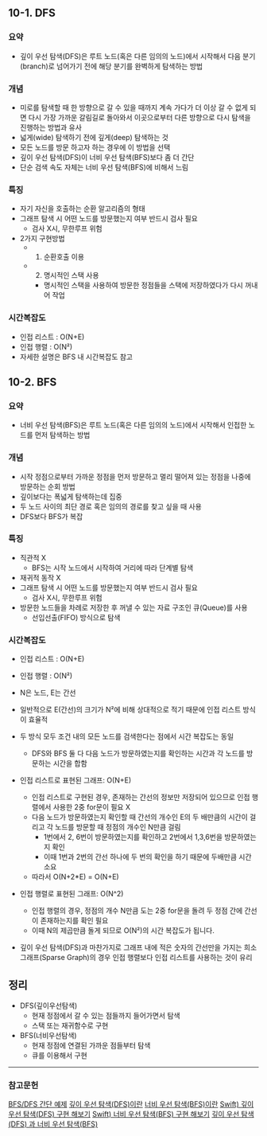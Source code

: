 ## 10-1. DFS
### 요약
- 깊이 우선 탐색(DFS)은 루트 노드(혹은 다른 임의의 노드)에서 시작해서 다음 분기(branch)로 넘어가기 전에 해당 분기를 완벽하게 탐색하는 방법

### 개념
- 미로를 탐색할 때 한 방향으로 갈 수 있을 때까지 계속 가다가 더 이상 갈 수 없게 되면 다시 가장 가까운 갈림길로 돌아와서 이곳으로부터 다른 방향으로 다시 탐색을 진행하는 방법과 유사
- 넓게(wide) 탐색하기 전에 깊게(deep) 탐색하는 것
- 모든 노드를 방문 하고자 하는 경우에 이 방법을 선택
- 깊이 우선 탐색(DFS)이 너비 우선 탐색(BFS)보다 좀 더 간단
- 단순 검색 속도 자체는 너비 우선 탐색(BFS)에 비해서 느림

### 특징
- 자기 자신을 호출하는 순환 알고리즘의 형태
- 그래프 탐색 시 어떤 노드를 방문했는지 여부 반드시 검사 필요
    - 검사 X시, 무한루프 위험
- 2가지 구현방법
    - 1. 순환호출 이용
    - 2. 명시적인 스택 사용
        - 명시적인 스택을 사용하여 방문한 정점들을 스택에 저장하였다가 다시 꺼내어 작업

### 시간복잡도
- 인접 리스트 : O(N+E)
- 인접 행렬 : O(N²)
- 자세한 설명은 BFS 내 시간복잡도 참고

## 10-2. BFS
### 요약
- 너비 우선 탐색(BFS)은 루트 노드(혹은 다른 임의의 노드)에서 시작해서 인접한 노드를 먼저 탐색하는 방법

### 개념
- 시작 정점으로부터 가까운 정점을 먼저 방문하고 멀리 떨어져 있는 정점을 나중에 방문하는 순회 방법
- 깊이보다는 폭넓게 탐색하는데 집중
- 두 노드 사이의 최단 경로 혹은 임의의 경로를 찾고 싶을 때 사용
- DFS보다 BFS가 복잡

### 특징
- 직관적 X
    - BFS는 시작 노드에서 시작하여 거리에 따라 단계별 탐색
- 재귀적 동작 X
- 그래프 탐색 시 어떤 노드를 방문했는지 여부 반드시 검사 필요
    - 검사 X시, 무한루프 위험
- 방문한 노드들을 차례로 저장한 후 꺼낼 수 있는 자료 구조인 큐(Queue)를 사용
    - 선입선출(FIFO) 방식으로 탐색

### 시간복잡도
- 인접 리스트 : O(N+E)
- 인접 행렬 : O(N²)
- N은 노드, E는 간선
- 일반적으로 E(간선)의 크기가 N²에 비해 상대적으로 적기 때문에 인접 리스트 방식이 효율적

- 두 방식 모두 조건 내의 모든 노드를 검색한다는 점에서 시간 복잡도는 동일
    - DFS와 BFS 둘 다 다음 노드가 방문하였는지를 확인하는 시간과 각 노드를 방문하는 시간을 합함

- 인접 리스트로 표현된 그래프: O(N+E)
    - 인접 리스트로 구현된 경우, 존재하는 간선의 정보만 저장되어 있으므로 인접 행렬에서 사용한 2중 for문이 필요 X
    - 다음 노드가 방문하였는지 확인할 때 간선의 개수인 E의 두 배만큼의 시간이 걸리고 각 노드를 방문할 때 정점의 개수인 N만큼 걸림
        - 1번에서 2, 6번이 방문하였는지를 확인하고 2번에서 1,3,6번을 방문하였는지 확인
        - 이때 1번과 2번의 간선 하나에 두 번의 확인을 하기 때문에 두배만큼 시간 소요
    - 따라서 O(N+2*E) = O(N+E)
- 인접 행렬로 표현된 그래프: O(N^2)
    - 인접 행렬의 경우, 정점의 개수 N만큼 도는 2중 for문을 돌려 두 정점 간에 간선이 존재하는지를 확인 필요
    - 이때 N의 제곱만큼 돌게 되므로 O(N²)의 시간 복잡도가 됩니다.
- 깊이 우선 탐색(DFS)과 마찬가지로 그래프 내에 적은 숫자의 간선만을 가지는 희소 그래프(Sparse Graph)의 경우 인접 행렬보다 인접 리스트를 사용하는 것이 유리

## 정리
- DFS(깊이우선탐색)
    - 현재 정점에서 갈 수 있는 점들까지 들어가면서 탐색
    - 스택 또는 재귀함수로 구현
- BFS(너비우선탐색)
	- 현재 정점에 연결된 가까운 점들부터 탐색
	- 큐를 이용해서 구현


---
### 참고문헌

[BFS/DFS 간단 예제](https://nareunhagae.tistory.com/56)
[깊이 우선 탐색(DFS)이란](https://gmlwjd9405.github.io/2018/08/14/algorithm-dfs.html)
[너비 우선 탐색(BFS)이란](https://gmlwjd9405.github.io/2018/08/15/algorithm-bfs.html)
[Swift) 깊이 우선 탐색(DFS) 구현 해보기](https://babbab2.tistory.com/107)
[Swift) 너비 우선 탐색(BFS) 구현 해보기](https://babbab2.tistory.com/106)
[깊이 우선 탐색(DFS) 과 너비 우선 탐색(BFS)](https://devuna.tistory.com/32)


